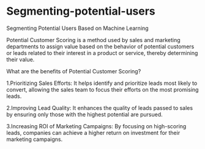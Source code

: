 # Segmenting-potential-users
Segmenting Potential Users Based on Machine Learning

Potential Customer Scoring is a method used by sales and marketing departments to assign value based on the behavior of potential customers or leads related to their interest in a product or service, thereby determining their value.

What are the benefits of Potential Customer Scoring?

1.Prioritizing Sales Efforts: It helps identify and prioritize leads most likely to convert, allowing the sales team to focus their efforts on the most promising leads.

2.Improving Lead Quality: It enhances the quality of leads passed to sales by ensuring only those with the highest potential are pursued.

3.Increasing ROI of Marketing Campaigns: By focusing on high-scoring leads, companies can achieve a higher return on investment for their marketing campaigns.
